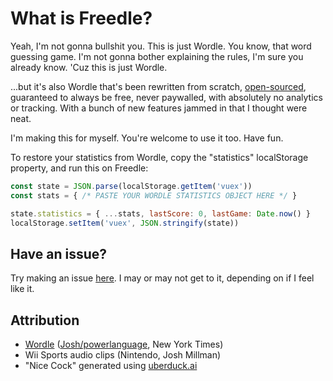 <h1>What is Freedle?</h1>
<p>
  Yeah, I'm not gonna bullshit you.
  This is just Wordle. You know, that word guessing game.
  I'm not gonna bother explaining the rules,
  I'm sure you already know. 'Cuz this is just Wordle.
</p>

<p>
  ...but it's also Wordle that's been rewritten from scratch,
  <a href="https://github.com/ratismal/freedle" target="_blank">open-sourced</a>,
  guaranteed to always be free, never paywalled,
  with absolutely no analytics or tracking.
  With a bunch of new features jammed in that I thought
  were neat.
</p>

<p>
  I'm making this for myself. You're welcome to use it too. Have fun.
</p>

To restore your statistics from Wordle, copy the "statistics" localStorage property, and run this on Freedle:
```js
const state = JSON.parse(localStorage.getItem('vuex'))
const stats = { /* PASTE YOUR WORDLE STATISTICS OBJECT HERE */ }

state.statistics = { ...stats, lastScore: 0, lastGame: Date.now() }
localStorage.setItem('vuex', JSON.stringify(state))
```

<h2>Have an issue?</h2>

<p>
  Try making an issue <a href="https://github.com/ratismal/freedle/issues" target="_blank">here</a>.
  I may or may not get to it, depending on if I feel like it.
</p>

<h2>Attribution</h2>
<ul>
  <li>
    <a href="https://dailywordle.com" target="_blank">Wordle</a> (<a href="https://www.powerlanguage.co.uk" target="_blank">Josh/powerlanguage</a>, New York Times)
  </li>
  <li>
    Wii Sports audio clips (Nintendo, Josh Millman)
  </li>
  <li>
    "Nice Cock" generated using <a href="https://uberduck.ai" target="_blank">uberduck.ai</a>
  </li>
</ul>
